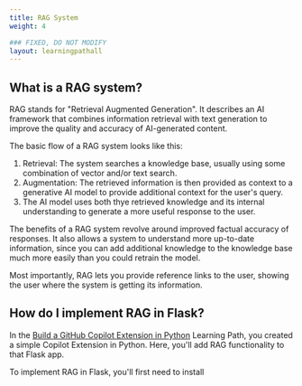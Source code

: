 ```yaml
---
title: RAG System
weight: 4

### FIXED, DO NOT MODIFY
layout: learningpathall
---
```


## What is a RAG system?

RAG stands for "Retrieval Augmented Generation". It describes an AI framework that combines information retrieval with text generation to improve the quality and accuracy of AI-generated content.

The basic flow of a RAG system looks like this:

1. Retrieval: The system searches a knowledge base, usually using some combination of vector and/or text search.
2. Augmentation: The retrieved information is then provided as context to a generative AI model to provide additional context for the user's query.
3. The AI model uses both thye retrieved knowledge and its internal understanding to generate a more useful response to the user.

The benefits of a RAG system revolve around improved factual accuracy of responses. It also allows a system to understand more up-to-date information, since you can add additional knowledge to the knowledge base much more easily than you could retrain the model.

Most importantly, RAG lets you provide reference links to the user, showing the user where the system is getting its information.

## How do I implement RAG in Flask?

In the [Build a GitHub Copilot Extension in Python](learning-paths/servers-and-cloud-computing/gh-copilot-simple/) Learning Path, you created a simple Copilot Extension in Python. Here, you'll add RAG functionality to that Flask app.

To implement RAG in Flask, you'll first need to install      
